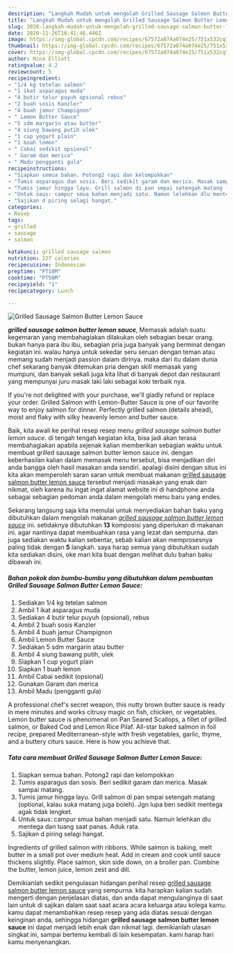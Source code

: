 ```yaml
---
description: "Langkah Mudah untuk mengolah Grilled Sausage Salmon Butter Lemon Sauce, Anti Gagal"
title: "Langkah Mudah untuk mengolah Grilled Sausage Salmon Butter Lemon Sauce, Anti Gagal"
slug: 3038-langkah-mudah-untuk-mengolah-grilled-sausage-salmon-butter-lemon-sauce-anti-gagal
date: 2020-11-26T16:41:46.446Z
image: https://img-global.cpcdn.com/recipes/67572a074a074e25/751x532cq70/grilled-sausage-salmon-butter-lemon-sauce-foto-resep-utama.jpg
thumbnail: https://img-global.cpcdn.com/recipes/67572a074a074e25/751x532cq70/grilled-sausage-salmon-butter-lemon-sauce-foto-resep-utama.jpg
cover: https://img-global.cpcdn.com/recipes/67572a074a074e25/751x532cq70/grilled-sausage-salmon-butter-lemon-sauce-foto-resep-utama.jpg
author: Nina Elliott
ratingvalue: 4.2
reviewcount: 5
recipeingredient:
- "1/4 kg tetelan salmon"
- "1 ikat asparagus muda"
- "4 butir telur puyuh opsional rebus"
- "2 buah sosis Kanzler"
- "4 buah jamur Champignon"
- " Lemon Butter Sauce"
- "5 sdm margarin atau butter"
- "4 siung bawang putih ulek"
- "1 cup yogurt plain"
- "1 buah lemon"
- " Cabai sedikit opsional"
- " Garam dan merica"
- " Madu pengganti gula"
recipeinstructions:
- "Siapkan semua bahan. Potong2 rapi dan kelompokkan"
- "Tumis asparagus dan sosis. Beri sedikit garam dan merica. Masak sampai matang."
- "Tumis jamur hingga layu. Grill salmon di pan smpai setengah matang (optional, kalau suka matang juga boleh). Jgn lupa beri sedikit mentega agak tidak lengket."
- "Untuk saus: campur smua bahan menjadi satu. Namun lelehkan dlu mentega dan tuang saat panas. Aduk rata."
- "Sajikan d piring selagi hangat."
categories:
- Resep
tags:
- grilled
- sausage
- salmon

katakunci: grilled sausage salmon 
nutrition: 227 calories
recipecuisine: Indonesian
preptime: "PT18M"
cooktime: "PT50M"
recipeyield: "1"
recipecategory: Lunch

---
```



![Grilled Sausage Salmon Butter Lemon Sauce](https://img-global.cpcdn.com/recipes/67572a074a074e25/751x532cq70/grilled-sausage-salmon-butter-lemon-sauce-foto-resep-utama.jpg)

<b><i>grilled sausage salmon butter lemon sauce</i></b>, Memasak adalah suatu kegemaran yang membahagiakan dilakukan oleh sebagian besar orang. bukan hanya para ibu ibu, sebagian pria juga banyak yang berminat dengan kegiatan ini. walau hanya untuk sekedar seru seruan dengan teman atau memang sudah menjadi passion dalam dirinya. maka dari itu dalam dunia chef sekarang banyak ditemukan pria dengan skill memasak yang mumpuni, dan banyak sekali juga kita lihat di banyak depot dan restaurant yang mempunyai juru masak laki laki sebagai koki terbaik nya.

If you&#39;re not delighted with your purchase, we&#39;ll gladly refund or replace your order. Grilled Salmon with Lemon-Butter Sauce is one of our favorite way to enjoy salmon for dinner. Perfectly grilled salmon (details ahead), moist and flaky with silky heavenly lemon and butter sauce.

Baik, kita awali ke perihal resep resep menu <i>grilled sausage salmon butter lemon sauce</i>. di tengah tengah kegiatan kita, bisa jadi akan terasa membahagiakan apabila sejenak kalian memberikan sebagian waktu untuk membuat grilled sausage salmon butter lemon sauce ini. dengan keberhasilan kalian dalam memasak menu tersebut, bisa menjadikan diri anda bangga oleh hasil masakan anda sendiri. apalagi disini dengan situs ini kita akan memperoleh saran saran untuk membuat makanan <u>grilled sausage salmon butter lemon sauce</u> tersebut menjadi masakan yang enak dan nikmat, oleh karena itu ingat ingat alamat website ini di handphone anda sebagai sebagian pedoman anda dalam mengolah menu baru yang endes.


Sekarang langsung saja kita memulai untuk menyediakan bahan baku yang dibutuhkan dalam mengolah makanan <u><i>grilled sausage salmon butter lemon sauce</i></u> ini. setidaknya dibutuhkan <b>13</b> komposisi yang diperlukan di makanan ini. agar nantinya dapat membuahkan rasa yang lezat dan sempurna. dan juga sediakan waktu kalian sebentar, sebab kalian akan memprosesnya paling tidak dengan <b>5</b> langkah. saya harap semua yang dibutuhkan sudah kita sediakan disini, oke mari kita buat dengan melihat dulu bahan baku dibawah ini.

<!--inarticleads1-->

##### Bahan pokok dan bumbu-bumbu yang dibutuhkan dalam pembuatan Grilled Sausage Salmon Butter Lemon Sauce:

1. Sediakan 1/4 kg tetelan salmon
1. Ambil 1 ikat asparagus muda
1. Sediakan 4 butir telur puyuh (opsional), rebus
1. Ambil 2 buah sosis Kanzler
1. Ambil 4 buah jamur Champignon
1. Ambil  Lemon Butter Sauce
1. Sediakan 5 sdm margarin atau butter
1. Ambil 4 siung bawang putih, ulek
1. Siapkan 1 cup yogurt plain
1. Siapkan 1 buah lemon
1. Ambil  Cabai sedikit (opsional)
1. Gunakan  Garam dan merica
1. Ambil  Madu (pengganti gula)


A professional chef&#39;s secret weapon, this nutty brown butter sauce is ready in mere minutes and works citrusy magic on fish, chicken, or vegetables. Lemon butter sauce is phenomenal on Pan Seared Scallops, a fillet of grilled salmon, or Baked Cod and Lemon Rice Pilaf. All-star baked salmon in foil recipe, prepared Mediterranean-style with fresh vegetables, garlic, thyme, and a buttery citurs sauce. Here is how you achieve that. 

<!--inarticleads2-->

##### Tata cara membuat Grilled Sausage Salmon Butter Lemon Sauce:

1. Siapkan semua bahan. Potong2 rapi dan kelompokkan
1. Tumis asparagus dan sosis. Beri sedikit garam dan merica. Masak sampai matang.
1. Tumis jamur hingga layu. Grill salmon di pan smpai setengah matang (optional, kalau suka matang juga boleh). Jgn lupa beri sedikit mentega agak tidak lengket.
1. Untuk saus: campur smua bahan menjadi satu. Namun lelehkan dlu mentega dan tuang saat panas. Aduk rata.
1. Sajikan d piring selagi hangat.


Ingredients of grilled salmon with ribbons. While salmon is baking, melt butter in a small pot over medium heat. Add in cream and cook until sauce thickens slightly. Place salmon, skin side down, on a broiler pan. Combine the butter, lemon juice, lemon zest and dill. 

Demikianlah sedikit pengulasan hidangan perihal resep <u>grilled sausage salmon butter lemon sauce</u> yang sempurna. kita harapkan kalian sudah mengerti dengan penjelasan diatas, dan anda dapat mengulanginya di saat lain untuk di sajikan dalam saat saat acara acara keluarga atau kolega kamu. kamu dapat menambahkan resep resep yang ada diatas sesuai dengan keinginan anda, sehingga hidangan <b>grilled sausage salmon butter lemon sauce</b> ini dapat menjadi lebih enak dan nikmat lagi. demikianlah ulasan singkat ini, sampai bertemu kembali di lain kesempatan. kami harap hari kamu menyenangkan.
